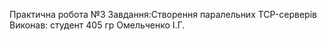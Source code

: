 Практична робота №3
Завдання:Створення паралельних TCP-серверів
Виконав: студент 405 гр
Омельченко І.Г.